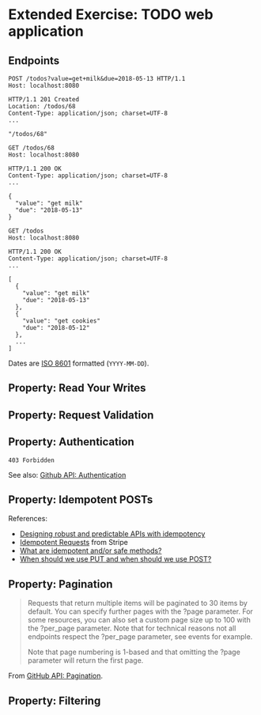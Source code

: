 # Extended Exercise: TODO web application

## Endpoints

```
POST /todos?value=get+milk&due=2018-05-13 HTTP/1.1
Host: localhost:8080

HTTP/1.1 201 Created
Location: /todos/68
Content-Type: application/json; charset=UTF-8
...

"/todos/68"
```

```
GET /todos/68
Host: localhost:8080

HTTP/1.1 200 OK
Content-Type: application/json; charset=UTF-8
...

{
  "value": "get milk"
  "due": "2018-05-13"
}
```

```
GET /todos
Host: localhost:8080

HTTP/1.1 200 OK
Content-Type: application/json; charset=UTF-8
...

[
  {
    "value": "get milk"
    "due": "2018-05-13"
  },
  {
    "value": "get cookies"
    "due": "2018-05-12"
  },
  ...
]
```

Dates are [ISO 8601](https://en.wikipedia.org/wiki/ISO_8601#Dates) formatted (`YYYY-MM-DD`).


## Property: Read Your Writes


## Property: Request Validation


## Property: Authentication

`403 Forbidden`

See also: [Github API: Authentication](https://developer.github.com/v3/#authentication)


## Property: Idempotent POSTs


References:

- [Designing robust and predictable APIs with idempotency](https://stripe.com/blog/idempotency)
- [Idempotent Requests](https://stripe.com/docs/api#idempotent_requests) from Stripe
- [What are idempotent and/or safe methods?](http://restcookbook.com/HTTP%20Methods/idempotency/)
- [When should we use PUT and when should we use POST?](http://restcookbook.com/HTTP%20Methods/put-vs-post/)


## Property: Pagination

> Requests that return multiple items will be paginated to 30 items by default. You can specify further pages with the ?page parameter. For some resources, you can also set a custom page size up to 100 with the ?per_page parameter. Note that for technical reasons not all endpoints respect the ?per_page parameter, see events for example.
>
> Note that page numbering is 1-based and that omitting the ?page parameter will return the first page.

From [GitHub API: Pagination](https://developer.github.com/v3/#pagination).


## Property: Filtering


